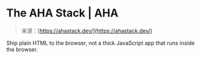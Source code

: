 <!--yml
category: 未分类
date: 2024-05-27 14:28:29
-->

# The AHA Stack | AHA

> 来源：[https://ahastack.dev/](https://ahastack.dev/)

Ship plain HTML to the browser, not a thick JavaScript app that runs inside the browser.